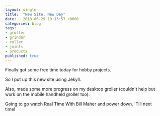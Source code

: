 ```yaml
---
layout: single
title:  "New Site, New Day"
date:   2018-06-29 19:13:57 +0000
categories: blog
tags: 
- groller 
- grinder
- roller
- joints
- products 
published: true
---
```


Finally got some free time today for hobby projects. 

So I put up this new site using Jekyll.  

Also, made some more progress on my desktop groller (couldn't help but work on the mobile handheld groller too).

Going to go watch Real Time With Bill Maher and power down.  'Till next time!